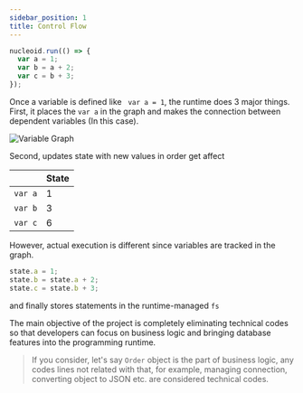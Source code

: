 ```yaml
---
sidebar_position: 1
title: Control Flow
---
```


```javascript
nucleoid.run(() => {
  var a = 1;
  var b = a + 2;
  var c = b + 3;
});
```

Once a variable is defined like ` var a = 1`, the runtime does 3 major things. First, it places the `var a` in the graph and makes the connection between dependent variables (In this case).

![Variable Graph](../../static/media/variable-graph.drawio.png)

Second, updates state with new values in order get affect

|         | State |
| ------- | ----- |
| `var a` | 1     |
| `var b` | 3     |
| `var c` | 6     |

However, actual execution is different since variables are tracked in the graph.

```javascript
state.a = 1;
state.b = state.a + 2;
state.c = state.b + 3;
```

and finally stores statements in the runtime-managed `fs`

The main objective of the project is completely eliminating technical codes so that developers can focus on business logic and bringing database features into the programming runtime.

> If you consider, let's say `Order` object is the part of business logic, any codes lines not related with that, for example, managing connection, converting object to JSON etc. are considered technical codes.
